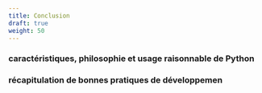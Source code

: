 ```yaml
---
title: Conclusion
draft: true
weight: 50
---
```


### caractéristiques, philosophie et usage raisonnable de Python

### récapitulation de bonnes pratiques de développemen